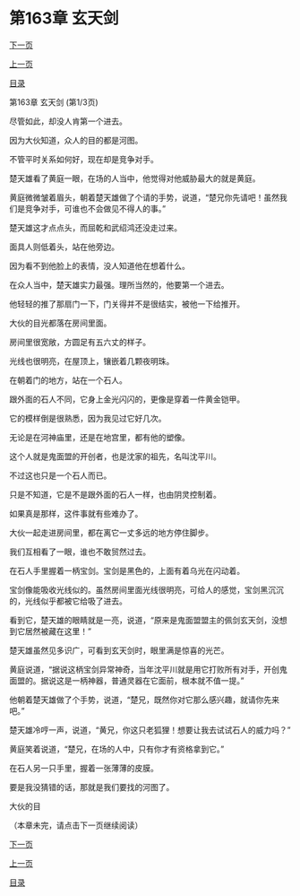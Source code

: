<h1>第163章   玄天剑</h1>
            <div><p><a href="./0487_%E7%AC%AC163%E7%AB%A0_%E7%8E%84%E5%A4%A9%E5%89%91.md">下一页</a></p><p><a href="./0485_%E7%AC%AC162%E7%AB%A0_%E4%B8%A4%E7%A7%8D%E9%81%81%E6%9C%AF.md">上一页</a></p><p><a href="../">目录</a></p></div>
            <div><p>第163章   玄天剑 (第1/3页)</p><p>尽管如此，却没人肯第一个进去。</p><p>因为大伙知道，众人的目的都是河图。</p><p>不管平时关系如何好，现在却是竞争对手。</p><p>楚天雄看了黄庭一眼，在场的人当中，他觉得对他威胁最大的就是黄庭。</p><p>黄庭微微皱着眉头，朝着楚天雄做了个请的手势，说道，“楚兄你先请吧！虽然我们是竞争对手，可谁也不会做见不得人的事。”</p><p>楚天雄这才点点头，而屈乾和武绍鸿还没走过来。</p><p>面具人则低着头，站在他旁边。</p><p>因为看不到他脸上的表情，没人知道他在想着什么。</p><p>在众人当中，楚天雄实力最强。理所当然的，他要第一个进去。</p><p>他轻轻的推了那扇门一下，门关得并不是很结实，被他一下给推开。</p><p>大伙的目光都落在房间里面。</p><p>房间里很宽敞，方圆足有五六丈的样子。</p><p>光线也很明亮，在屋顶上，镶嵌着几颗夜明珠。</p><p>在朝着门的地方，站在一个石人。</p><p>跟外面的石人不同，它身上金光闪闪的，更像是穿着一件黄金铠甲。</p><p>它的模样倒是很熟悉，因为我见过它好几次。</p><p>无论是在河神庙里，还是在地宫里，都有他的塑像。</p><p>这个人就是鬼面盟的开创者，也是沈家的祖先，名叫沈平川。</p><p>不过这也只是一个石人而已。</p><p>只是不知道，它是不是跟外面的石人一样，也由阴灵控制着。</p><p>如果真是那样，这件事就有些难办了。</p><p>大伙一起走进房间里，都在离它一丈多远的地方停住脚步。</p><p>我们互相看了一眼，谁也不敢贸然过去。</p><p>在石人手里握着一柄宝剑。宝剑是黑色的，上面有着乌光在闪动着。</p><p>宝剑像能吸收光线似的。虽然房间里面光线很明亮，可给人的感觉，宝剑黑沉沉的，光线似乎都被它给吸了进去。</p><p>看到它，楚天雄的眼睛就是一亮，说道，“原来是鬼面盟盟主的佩剑玄天剑，没想到它居然被藏在这里！”</p><p>楚天雄虽然见多识广，可看到玄天剑时，眼里满是惊喜的光芒。</p><p>黄庭说道，“据说这柄宝剑异常神奇，当年沈平川就是用它打败所有对手，开创鬼面盟的。据说这是一柄神器，普通灵器在它面前，根本就不值一提。”</p><p>他朝着楚天雄做了个手势，说道，“楚兄，既然你对它那么感兴趣，就请你先来吧。”</p><p>楚天雄冷哼一声，说道，“黄兄，你这只老狐狸！想要让我去试试石人的威力吗？”</p><p>黄庭笑着说道，“楚兄，在场的人中，只有你才有资格拿到它。”</p><p>在石人另一只手里，握着一张薄薄的皮膜。</p><p>要是我没猜错的话，那就是我们要找的河图了。</p><p>大伙的目</p><p>（本章未完，请点击下一页继续阅读）</p></div>
            <div><p><a href="./0487_%E7%AC%AC163%E7%AB%A0_%E7%8E%84%E5%A4%A9%E5%89%91.md">下一页</a></p><p><a href="./0485_%E7%AC%AC162%E7%AB%A0_%E4%B8%A4%E7%A7%8D%E9%81%81%E6%9C%AF.md">上一页</a></p><p><a href="../">目录</a></p></div>